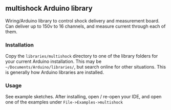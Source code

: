 
## multishock Arduino library

Wiring/Arduino library to control shock delivery and measurement board. 
Can deliver up to 150v to 16 channels, and measure current through each of them.

### Installation

Copy the `libraries/multishock` directory to one of the library folders for 
your current Arduino installation. This may be `~/Documents/Arduino/libraries/`, 
but search online for other situations. This is generally how Arduino 
libraries are installed.

### Usage

See example sketches. After installing, open / re-open your IDE, and open one 
of the examples under `File->Examples->multishock`
